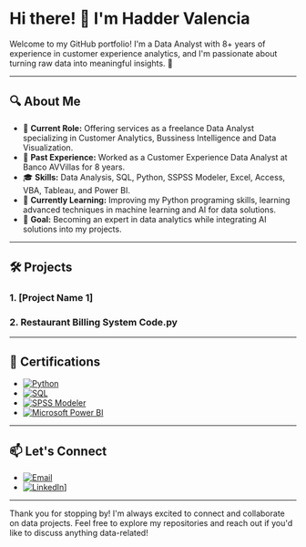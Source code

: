 # Hi there! 👋 I'm Hadder Valencia  

Welcome to my GitHub portfolio! I'm a Data Analyst with 8+ years of experience in customer experience analytics, and I'm passionate about turning raw data into meaningful insights. 🚀

---

## 🔍 About Me  

- 💼 **Current Role:** Offering services as a freelance Data Analyst specializing in Customer Analytics, Bussiness Intelligence and Data Visualization.
- 🏢 **Past Experience:** Worked as a Customer Experience Data Analyst at Banco AVVillas for 8 years.
- 🎓 **Skills:** Data Analysis, SQL, Python, SSPSS Modeler, Excel, Access, VBA, Tableau, and Power BI.
- 🌱 **Currently Learning:** Improving my Python programing skills, learning advanced techniques in machine learning and AI for data solutions.
- 🌟 **Goal:** Becoming an expert in data analytics while integrating AI solutions into my projects.

---

## 🛠️ Projects  

### 1. [Project Name 1]
### 2. Restaurant Billing System Code.py


---

## 📜 Certifications

- [![Python](https://img.shields.io/badge/Certification-Python-blue?style=flat-square&logo=python&logoColor=white)](https://www.linkedin.com/in/hadder-valencia-aba52a65)
- [![SQL](https://img.shields.io/badge/Certification-SQL-lightgrey?style=flat-square&logo=postgresql&logoColor=white)](https://www.linkedin.com/in/hadder-valencia-aba52a65)
- [![SPSS Modeler](https://img.shields.io/badge/Certification-SPSS%20Modeler-yellow?style=flat-square&logo=ibm&logoColor=white)](https://www.linkedin.com/in/hadder-valencia-aba52a65)
- [![Microsoft Power BI](https://img.shields.io/badge/Certification-Power%20BI-darkblue?style=flat-square&logo=power-bi&logoColor=white)](https://www.linkedin.com/in/hadder-valencia-aba52a65)

---

## 📫 Let's Connect  

- [![Email](https://img.shields.io/badge/Email-hader_valencia@hotmail.com-red?style=flat-square&logo=gmail)](mailto:hader_valencia@hotmail.com)  
- [![LinkedIn](https://img.shields.io/badge/LinkedIn-Connect-blue?style=flat-square&logo=linkedin)](https://www.linkedin.com/in/hadder-valencia-aba52a65)]
  
---

Thank you for stopping by! I'm always excited to connect and collaborate on data projects. Feel free to explore my repositories and reach out if you'd like to discuss anything data-related!
